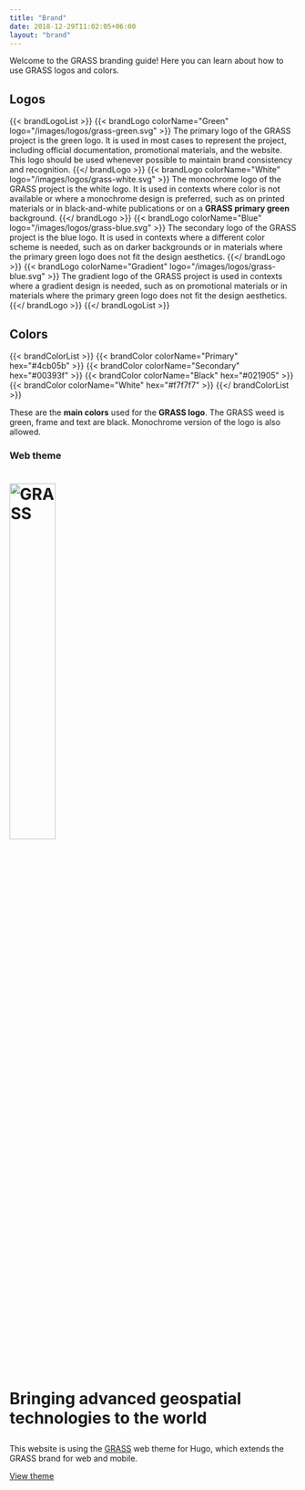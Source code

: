 ```yaml
---
title: "Brand"
date: 2018-12-29T11:02:05+06:00
layout: "brand"
---
```


Welcome to the GRASS branding guide! Here you can learn about how to use GRASS logos and colors.

## Logos

{{< brandLogoList >}}
    {{< brandLogo colorName="Green"        logo="/images/logos/grass-green.svg"  >}}
        The primary logo of the GRASS project is the green logo. It is used in most cases to represent the project, including official documentation, promotional materials, and the website. This logo should be used whenever possible to maintain brand consistency and recognition.
    {{</ brandLogo >}}
    {{< brandLogo colorName="White"        logo="/images/logos/grass-white.svg" >}}
        The monochrome logo of the GRASS project is the white logo. It is used in contexts where color is not available or where a monochrome design is preferred, such as on printed materials or in black-and-white publications or on a <b class="grass-green">GRASS primary green</b> background.
    {{</ brandLogo >}}
    {{< brandLogo colorName="Blue"         logo="/images/logos/grass-blue.svg"  >}}
        The secondary logo of the GRASS project is the blue logo. It is used in contexts where a different color scheme is needed, such as on darker backgrounds or in materials where the primary green logo does not fit the design aesthetics.
    {{</ brandLogo >}}
    {{< brandLogo colorName="Gradient"     logo="/images/logos/grass-blue.svg"  >}}
        The gradient logo of the GRASS project is used in contexts where a gradient design is needed, such as on promotional materials or in materials where the primary green logo does not fit the design aesthetics.
    {{</ brandLogo >}}
{{</ brandLogoList >}}

## Colors

{{< brandColorList >}}
    {{< brandColor colorName="Primary"   hex="#4cb05b" >}}
    {{< brandColor colorName="Secondary" hex="#00393f" >}}
    {{< brandColor colorName="Black"     hex="#021905" >}}
    {{< brandColor colorName="White"     hex="#f7f7f7" >}}
{{</ brandColorList >}}

These are the **main colors** used for the  **GRASS logo**.
The GRASS weed is green, frame and text are black.
Monochrome version of the logo is also allowed.

### Web theme

<div class="row mt-30 mb-2">

<div class="col-lg-6">
<div class="text-center grass-green-bg mx-auto">
<h1 class="mb-0"><img alt="GRASS" src="../../images/logos/grass-white.svg" width="40%">
<p class="text-bold mb-4 white-color">Bringing advanced geospatial technologies to the world</p></h1>
</div>
</div>
<div class="col-lg-6">
<p>This website is using the <a class="bigr" href="/about/theme"><span class="grass-green grass">GRASS</span></a> web theme for Hugo, which extends the GRASS brand for web and mobile.</p>

<a class="btn btn-secondary" href="/about/theme">View theme</a>

</div>
</div>

